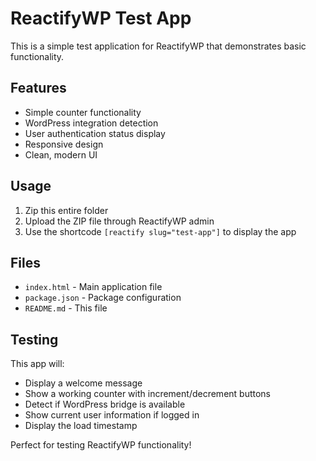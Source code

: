 # ReactifyWP Test App

This is a simple test application for ReactifyWP that demonstrates basic functionality.

## Features

- Simple counter functionality
- WordPress integration detection
- User authentication status display
- Responsive design
- Clean, modern UI

## Usage

1. Zip this entire folder
2. Upload the ZIP file through ReactifyWP admin
3. Use the shortcode `[reactify slug="test-app"]` to display the app

## Files

- `index.html` - Main application file
- `package.json` - Package configuration
- `README.md` - This file

## Testing

This app will:
- Display a welcome message
- Show a working counter with increment/decrement buttons
- Detect if WordPress bridge is available
- Show current user information if logged in
- Display the load timestamp

Perfect for testing ReactifyWP functionality!
